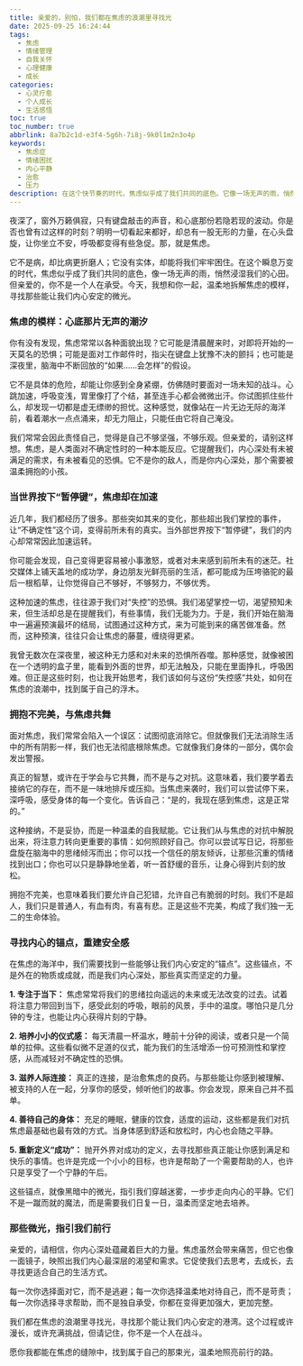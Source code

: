 ```yaml
---
title: 亲爱的，别怕，我们都在焦虑的浪潮里寻找光
date: 2025-09-25 16:24:44
tags:
  - 焦虑
  - 情绪管理
  - 自我关怀
  - 心理健康
  - 成长
categories:
  - 心灵疗愈
  - 个人成长
  - 生活感悟
toc: true
toc_number: true
abbrlink: 8a7b2c1d-e3f4-5g6h-7i8j-9k0l1m2n3o4p
keywords:
  - 焦虑症
  - 情绪困扰
  - 内心平静
  - 治愈
  - 压力
description: 在这个快节奏的时代，焦虑似乎成了我们共同的底色。它像一场无声的雨，悄然浸湿我们的心田，让我们在深夜里辗转反侧，在白昼里心神不宁。但亲爱的，你不是一个人在承受。这篇文章，想和你一起，温柔地拆解焦虑的模样，寻找那些能让我们内心安定的微光，学会与它共处，最终找到属于自己的那份平静与力量。
---
```


夜深了，窗外万籁俱寂，只有键盘敲击的声音，和心底那份若隐若现的波动。你是否也曾有过这样的时刻？明明一切看起来都好，却总有一股无形的力量，在心头盘旋，让你坐立不安，呼吸都变得有些急促。那，就是焦虑。

它不是病，却比病更折磨人；它没有实体，却能将我们牢牢困住。在这个瞬息万变的时代，焦虑似乎成了我们共同的底色，像一场无声的雨，悄然浸湿我们的心田。但亲爱的，你不是一个人在承受。今天，我想和你一起，温柔地拆解焦虑的模样，寻找那些能让我们内心安定的微光。

### 焦虑的模样：心底那片无声的潮汐

你有没有发现，焦虑常常以各种面貌出现？它可能是清晨醒来时，对即将开始的一天莫名的恐惧；可能是面对工作邮件时，指尖在键盘上犹豫不决的颤抖；也可能是深夜里，脑海中不断回放的“如果……会怎样”的假设。

它不是具体的危险，却能让你感到全身紧绷，仿佛随时要面对一场未知的战斗。心跳加速，呼吸变浅，胃里像打了个结，甚至连手心都会微微出汗。你试图抓住些什么，却发现一切都是虚无缥缈的担忧。这种感觉，就像站在一片无边无际的海洋前，看着潮水一点点涌来，却无力阻止，只能任由它将自己淹没。

我们常常会因此责怪自己，觉得是自己不够坚强，不够乐观。但亲爱的，请别这样想。焦虑，是人类面对不确定性时的一种本能反应。它提醒我们，内心深处有未被满足的需求，有未被看见的恐惧。它不是你的敌人，而是你内心深处，那个需要被温柔拥抱的小孩。

### 当世界按下“暂停键”，焦虑却在加速

近几年，我们都经历了很多。那些突如其来的变化，那些超出我们掌控的事件，让“不确定性”这个词，变得前所未有的真实。当外部世界按下“暂停键”，我们的内心却常常因此加速运转。

你可能会发现，自己变得更容易被小事激怒，或者对未来感到前所未有的迷茫。社交媒体上铺天盖地的成功学，身边朋友光鲜亮丽的生活，都可能成为压垮骆驼的最后一根稻草，让你觉得自己不够好，不够努力，不够优秀。

这种加速的焦虑，往往源于我们对“失控”的恐惧。我们渴望掌控一切，渴望预知未来，但生活却总是在提醒我们，有些事情，我们无能为力。于是，我们开始在脑海中一遍遍预演最坏的结局，试图通过这种方式，来为可能到来的痛苦做准备。然而，这种预演，往往只会让焦虑的藤蔓，缠绕得更紧。

我曾无数次在深夜里，被这种无力感和对未来的恐惧所吞噬。那种感觉，就像被困在一个透明的盒子里，能看到外面的世界，却无法触及，只能在里面挣扎，呼吸困难。但正是这些时刻，也让我开始思考，我们该如何与这份“失控感”共处，如何在焦虑的浪潮中，找到属于自己的浮木。

### 拥抱不完美，与焦虑共舞

面对焦虑，我们常常会陷入一个误区：试图彻底消除它。但就像我们无法消除生活中的所有阴影一样，我们也无法彻底根除焦虑。它就像我们身体的一部分，偶尔会发出警报。

真正的智慧，或许在于学会与它共舞，而不是与之对抗。这意味着，我们要学着去接纳它的存在，而不是一味地排斥或压抑。当焦虑来袭时，我们可以尝试停下来，深呼吸，感受身体的每一个变化。告诉自己：“是的，我现在感到焦虑，这是正常的。”

这种接纳，不是妥协，而是一种温柔的自我赋能。它让我们从与焦虑的对抗中解脱出来，将注意力转向更重要的事情：如何照顾好自己。你可以尝试写日记，将那些盘旋在脑海中的思绪倾泻而出；你可以找一个信任的朋友倾诉，让那些沉重的情绪找到出口；你也可以只是静静地坐着，听一首舒缓的音乐，让身心得到片刻的放松。

拥抱不完美，也意味着我们要允许自己犯错，允许自己有脆弱的时刻。我们不是超人，我们只是普通人，有血有肉，有喜有悲。正是这些不完美，构成了我们独一无二的生命体验。

### 寻找内心的锚点，重建安全感

在焦虑的海洋中，我们需要找到一些能够让我们内心安定的“锚点”。这些锚点，不是外在的物质或成就，而是我们内心深处，那些真实而坚定的力量。

**1. 专注于当下：** 焦虑常常将我们的思绪拉向遥远的未来或无法改变的过去。试着将注意力带回到当下，感受此刻的呼吸，眼前的风景，手中的温度。哪怕只是几分钟的专注，也能让内心获得片刻的宁静。

**2. 培养小小的仪式感：** 每天清晨一杯温水，睡前十分钟的阅读，或者只是一个简单的拉伸。这些看似微不足道的仪式，能为我们的生活增添一份可预测性和掌控感，从而减轻对不确定性的恐惧。

**3. 滋养人际连接：** 真正的连接，是治愈焦虑的良药。与那些能让你感到被理解、被支持的人在一起，分享你的感受，倾听他们的故事。你会发现，原来自己并不孤单。

**4. 善待自己的身体：** 充足的睡眠，健康的饮食，适度的运动，这些都是我们对抗焦虑最基础也最有效的方式。当身体感到舒适和放松时，内心也会随之平静。

**5. 重新定义“成功”：** 抛开外界对成功的定义，去寻找那些真正能让你感到满足和快乐的事情。也许是完成一个小小的目标，也许是帮助了一个需要帮助的人，也许只是享受了一个宁静的午后。

这些锚点，就像黑暗中的微光，指引我们穿越迷雾，一步步走向内心的平静。它们不是一蹴而就的魔法，而是需要我们日复一日，温柔而坚定地去培养。

### 那些微光，指引我们前行

亲爱的，请相信，你内心深处蕴藏着巨大的力量。焦虑虽然会带来痛苦，但它也像一面镜子，映照出我们内心最深层的渴望和需求。它促使我们去思考，去成长，去寻找更适合自己的生活方式。

每一次你选择面对它，而不是逃避；每一次你选择温柔地对待自己，而不是苛责；每一次你选择寻求帮助，而不是独自承受，你都在变得更加强大，更加完整。

我们都在焦虑的浪潮里寻找光，寻找那个能让我们内心安定的港湾。这个过程或许漫长，或许充满挑战，但请记住，你不是一个人在战斗。

愿你我都能在焦虑的缝隙中，找到属于自己的那束光，温柔地照亮前行的路。
